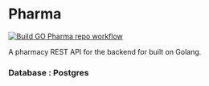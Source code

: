# Pharma

[![Build GO Pharma repo workflow](https://github.com/edwinnduti/pharma/actions/workflows/deploy.yaml/badge.svg?branch=master)](https://github.com/edwinnduti/pharma/actions/workflows/deploy.yaml)

A pharmacy REST API for the backend for built on Golang.

### Database : Postgres